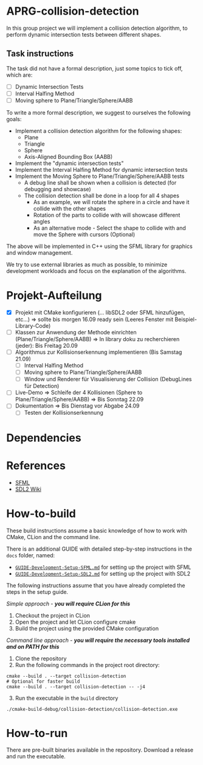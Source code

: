 ﻿# APRG-collision-detection

In this group project we will implement a collision detection algorithm, to perform dynamic intersection tests between different shapes.

## Task instructions

The task did not have a formal description, just some topics to tick off, which are:

- [ ] Dynamic Intersection Tests
 - [ ] Interval Halfing Method
 - [ ] Moving sphere to Plane/Triangle/Sphere/AABB

To write a more formal description, we suggest to ourselves the following goals:

- Implement a collision detection algorithm for the following shapes:
  - Plane
  - Triangle
  - Sphere
  - Axis-Aligned Bounding Box (AABB)
- Implement the "dynamic intersection tests"
- Implement the Interval Halfing Method for dynamic intersection tests
- Implement the Moving Sphere to Plane/Triangle/Sphere/AABB tests
  - A debug line shall be shown when a collision is detected (for debugging and showcase)
  - The collision detection shall be done in a loop for all 4 shapes
    - As an example, we will rotate the sphere in a circle and have it collide with the other shapes
    - Rotation of the parts to collide with will showcase different angles
    - As an alternative mode - Select the shape to collide with and move the Sphere with cursors (Optional)

The above will be implemented in C++ using the SFML library for graphics and window management.

We try to use external libraries as much as possible, to minimize development workloads and focus on the explanation of the algorithms.

# Projekt-Aufteilung

- [x] Projekt mit CMake konfigurieren (... libSDL2 oder SFML hinzufügen, etc...)
=> sollte bis morgen 16.09 ready sein (Leeres Fenster mit Beispiel-Library-Code)
- [ ] Klassen zur Anwendung der Methode einrichten (Plane/Triangle/Sphere/AABB)
=> In library doku zu recherchieren (jeder): Bis Freitag 20.09 
- [ ] Algorithmus zur Kollisionserkennung implementieren (Bis Samstag 21.09) 
  - [ ] Interval Halfing Method
  - [ ] Moving sphere to Plane/Triangle/Sphere/AABB
  - [ ] Window und Renderer für Visualisierung der Collision (DebugLines für Detection)
- [ ] Live-Demo => Schleife der 4 Kollisionen (Sphere to Plane/Triangle/Sphere/AABB) => Bis Sonntag 22.09
- [ ] Dokumentation => Bis Dienstag vor Abgabe 24.09
  - [ ] Testen der Kollisionserkennung

# Dependencies

# References

- [SFML](https://www.sfml-dev.org/)
- [SDL2 Wiki](https://wiki.libsdl.org/SDL2/FrontPage)

# How-to-build

These build instructions assume a basic knowledge of how to work with CMake, CLion and the command line.

There is an additional GUIDE with detailed step-by-step instructions in the `docs` folder, named:
- [`GUIDE-Development-Setup-SFML.md`](../docs/GUIDE-Development-Setup-SFML.md) for setting up the project with SFML
- [`GUIDE-Development-Setup-SDL2.md`](../docs/GUIDE-Development-Setup-SDL2.md) for setting up the project with SDL2

The following instructions assume that you have already completed the steps in the setup guide.

_Simple approach - **you will require CLion for this**_
1. Checkout the project in CLion
2. Open the project and let CLion configure cmake
3. Build the project using the provided CMake configuration

_Command line approach - **you will require the necessary tools installed and on PATH for this**_
1. Clone the repository
2. Run the following commands in the project root directory:
```shell
cmake --build . --target collision-detection
# Optional for faster build
cmake --build . --target collision-detection -- -j4
```
3. Run the executable in the `build` directory
```shell
./cmake-build-debug/collision-detection/collision-detection.exe
```

# How-to-run

There are pre-built binaries available in the repository.
Download a release and run the executable.